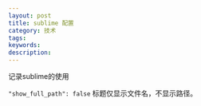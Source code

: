 ```yaml
---
layout: post
title: sublime 配置
category: 技术
tags: 
keywords: 
description: 
---
```


记录sublime的使用

`"show_full_path": false` 标题仅显示文件名，不显示路径。

